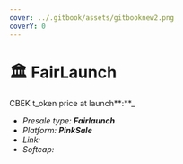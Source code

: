 ```yaml
---
cover: ../.gitbook/assets/gitbooknew2.png
coverY: 0
---
```


# 🏛 FairLaunch

CBEK t_oken price at launch**:**_

* _Presale type: **Fairlaunch**_
* _Platform: **PinkSale**_
* _Link:_
* _Softcap:_
